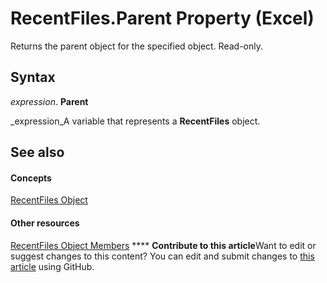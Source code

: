
# RecentFiles.Parent Property (Excel)

Returns the parent object for the specified object. Read-only.


## Syntax

 _expression_. **Parent**

 _expression_A variable that represents a  **RecentFiles** object.


## See also


#### Concepts


 [RecentFiles Object](e33ae942-0444-0631-be08-386366b6ebdb.md)
#### Other resources


 [RecentFiles Object Members](3f43e601-21ee-c8f8-890f-5d3d3d39d252.md)
****   **Contribute to this article**Want to edit or suggest changes to this content? You can edit and submit changes to  [this article](https://github.com/jhershey00/VBA_Excel_Test/OpenXMLCon/articles/a0479299-eb8a-3825-ee65-6accea2254e4.md) using GitHub.

